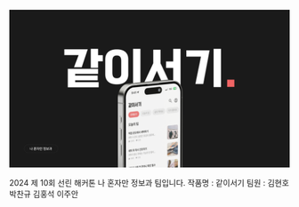 ![Banner](https://github.com/together-seogi/.github/blob/main/profile/readme.png)

2024 제 10회 선린 해커톤 나 혼자만 정보과 팀입니다.
작품명 : 같이서기
팀원 : 김현호 박찬규 김홍석 이주안
